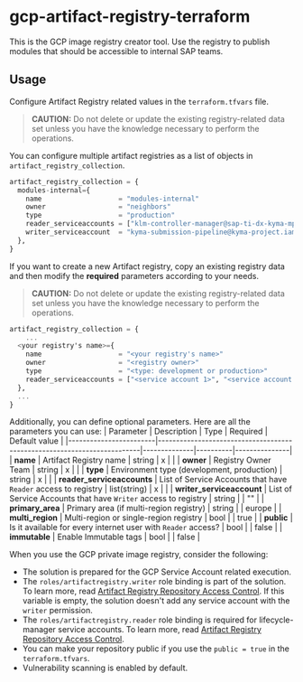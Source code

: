 # gcp-artifact-registry-terraform

This is the GCP image registry creator tool. Use the registry to publish modules that should be accessible to internal SAP teams.

## Usage

Configure Artifact Registry related values in the `terraform.tfvars` file. 
> **CAUTION:** Do not delete or update the existing registry-related data set unless you have the knowledge necessary to perform the operations.


You can configure multiple artifact registries as a list of objects in `artifact_registry_collection`.

```terraform
artifact_registry_collection = {
  modules-internal={
    name                   = "modules-internal"
    owner                  = "neighbors"
    type                   = "production"
    reader_serviceaccounts = ["klm-controller-manager@sap-ti-dx-kyma-mps-dev.iam.gserviceaccount.com", "klm-controller-manager@sap-ti-dx-kyma-mps-stage.iam.gserviceaccount.com", "klm-controller-manager@sap-ti-dx-kyma-mps-prod.iam.gserviceaccount.com"]
    writer_serviceaccount  = "kyma-submission-pipeline@kyma-project.iam.gserviceaccount.com"
  },
}
```
If you want to create a new Artifact registry, copy an existing registry data and then modify the **required** parameters according to your needs. 
> **CAUTION:** Do not delete or update the existing registry-related data set unless you have the knowledge necessary to perform the operations.

```terraform
artifact_registry_collection = {
    ...
  <your registry's name>={
    name                   = "<your registry's name>"
    owner                  = "<registry owner>"
    type                   = "<type: development or production>"
    reader_serviceaccounts = ["<service account 1>", "<service account 2>"]
  },
  ...
}
```
Additionally, you can define optional parameters. Here are all the parameters you can use:
| Parameter              | Description                                                             | Type         | Required | Default value |
|------------------------|-------------------------------------------------------------------------|--------------|----------|---------------|
| **name**                   | Artifact Registry name                                                  | string       | x        |               |
| **owner**                  | Registry Owner Team                                                     | string       | x        |               |
| **type**                   | Environment type (development, production)                              | string       | x        |               |
| **reader_serviceaccounts** | List of Service Accounts that have `Reader` access to registry          | list(string) | x        |               |
| **writer_serviceaccount**  | List of Service Accounts that have  `Writer`  access to registry        | string       |          | ""            |
| **primary_area**           | Primary area (if multi-region registry)                                 | string       |          | europe        |
| **multi_region**           | Multi-region or single-region registry                                  | bool         |          | true          |
| **public**                 | Is it available for every internet user with `Reader` access? | bool    |          | false         |
| **immutable**              | Enable Immutable tags                                                         | bool         |          | false         |

When you use the GCP private image registry, consider the following:

- The solution is prepared for the GCP Service Account related execution.
- The `roles/artifactregistry.writer` role binding is part of the solution. To learn more, read [Artifact Registry Repository Access Control](https://cloud.google.com/artifact-registry/docs/access-control). If this variable is empty, the solution doesn't add any service account with the `writer` permission.
- The `roles/artifactregistry.reader` role binding is required for lifecycle-manager service accounts. To learn more, read [Artifact Registry Repository Access Control](https://cloud.google.com/artifact-registry/docs/access-control).
- You can make your repository public if you use the `public = true` in the `terraform.tfvars`.
- Vulnerability scanning is enabled by default.